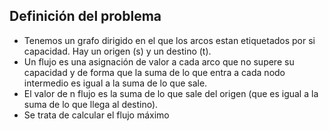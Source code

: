 
## Definición del problema
- Tenemos un grafo dirigido en el que los arcos estan etiquetados por si capacidad. Hay un origen (s) y un destino (t).
- Un flujo es una asignación de valor a cada arco que no supere su capacidad y de forma que la suma de lo que entra a cada nodo intermedio es igual a la suma de lo que sale.
- El valor de n flujo es la suma de lo que sale del origen (que es igual a la suma de lo que llega al destino).
- Se trata de calcular el flujo máximo